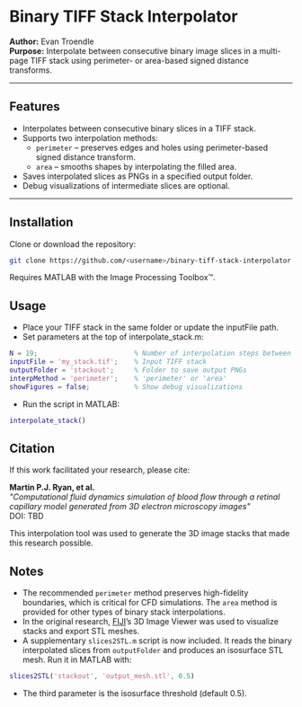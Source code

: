 # Binary TIFF Stack Interpolator

**Author:** Evan Troendle  
**Purpose:** Interpolate between consecutive binary image slices in a multi-page TIFF stack using perimeter- or area-based signed distance transforms.

---

## Features
- Interpolates between consecutive binary slices in a TIFF stack.
- Supports two interpolation methods:
  - `perimeter` – preserves edges and holes using perimeter-based signed distance transform.
  - `area` – smooths shapes by interpolating the filled area.
- Saves interpolated slices as PNGs in a specified output folder.
- Debug visualizations of intermediate slices are optional.

---

## Installation
Clone or download the repository:

```bash
git clone https://github.com/<username>/binary-tiff-stack-interpolator.git
```
Requires MATLAB with the Image Processing Toolbox™.

## Usage

 - Place your TIFF stack in the same folder or update the inputFile path.
 - Set parameters at the top of interpolate_stack.m:
```matlab
N = 19;                        % Number of interpolation steps between slices
inputFile = 'my_stack.tif';    % Input TIFF stack
outputFolder = 'stackout';     % Folder to save output PNGs
interpMethod = 'perimeter';    % 'perimeter' or 'area'
showFigures = false;           % Show debug visualizations
```
- Run the script in MATLAB:
```matlab
interpolate_stack()
```

## Citation

If this work facilitated your research, please cite:

**Martin P.J. Ryan, et al.**  
*"Computational fluid dynamics simulation of blood flow through a retinal capillary model generated from 3D electron microscopy images"*  
DOI: TBD  

This interpolation tool was used to generate the 3D image stacks that made this research possible.



## Notes
- The recommended `perimeter` method preserves high-fidelity boundaries, which is critical for CFD simulations. The `area` method is provided for other types of binary stack interpolations.
- In the original research, [FIJI](https://github.com/fiji)’s 3D Image Viewer was used to visualize stacks and export STL meshes.
- A supplementary `slices2STL.m` script is now included. It reads the binary interpolated slices from `outputFolder` and produces an isosurface STL mesh. Run it in MATLAB with:
```matlab
slices2STL('stackout', 'output_mesh.stl', 0.5)
```
- The third parameter is the isosurface threshold (default 0.5).

